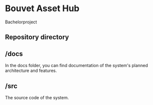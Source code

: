 # Bouvet Asset Hub
Bachelorproject

## Repository directory
## /docs
In the docs folder, you can find documentation of the system's planned architecture and features.
## /src
The source code of the system.